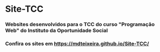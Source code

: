# Site-TCC
### Websites desenvolvidos para o TCC do curso "Programação Web" do Instituto da Oportunidade Social



### Confira os sites em https://mdteixeira.github.io/Site-TCC/
